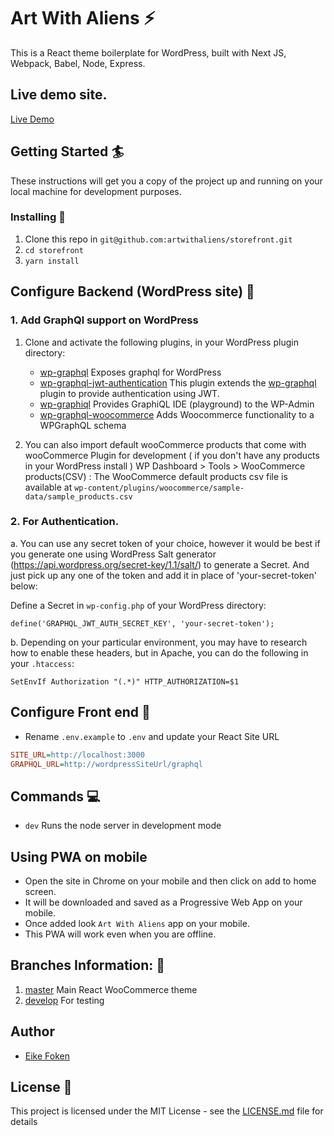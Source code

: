 # Art With Aliens :zap:

This is a React theme boilerplate for WordPress, built with Next JS, Webpack, Babel, Node, Express.

## Live demo site.

[Live Demo](https://artwithaliens.now.sh)

## Getting Started :surfer:

These instructions will get you a copy of the project up and running on your local machine for
development purposes.

### Installing :wrench:

1. Clone this repo in `git@github.com:artwithaliens/storefront.git`
2. `cd storefront`
3. `yarn install`

## Configure Backend (WordPress site) :wrench:

### 1. Add GraphQl support on WordPress

1. Clone and activate the following plugins, in your WordPress plugin directory:

   - [wp-graphql](https://github.com/wp-graphql/wp-graphql) Exposes graphql for WordPress
   - [wp-graphql-jwt-authentication](https://github.com/wp-graphql/wp-graphql-jwt-authentication)
     This plugin extends the [wp-graphql](https://github.com/wp-graphql/wp-graphql) plugin to
     provide authentication using JWT.
   - [wp-graphiql](https://github.com/wp-graphql/wp-graphiql) Provides GraphiQL IDE (playground) to
     the WP-Admin
   - [wp-graphql-woocommerce](https://github.com/wp-graphql/wp-graphql-woocommerce) Adds Woocommerce
     functionality to a WPGraphQL schema

2. You can also import default wooCommerce products that come with wooCommerce Plugin for
   development ( if you don't have any products in your WordPress install ) WP Dashboard > Tools >
   WooCommerce products(CSV) : The WooCommerce default products csv file is available at
   `wp-content/plugins/woocommerce/sample-data/sample_products.csv`

### 2. For Authentication.

a. You can use any secret token of your choice, however it would be best if you generate one using
WordPress Salt generator (https://api.wordpress.org/secret-key/1.1/salt/) to generate a Secret. And
just pick up any one of the token and add it in place of 'your-secret-token' below:

Define a Secret in `wp-config.php` of your WordPress directory:

```
define('GRAPHQL_JWT_AUTH_SECRET_KEY', 'your-secret-token');
```

b. Depending on your particular environment, you may have to research how to enable these headers,
but in Apache, you can do the following in your `.htaccess`:

```
SetEnvIf Authorization "(.*)" HTTP_AUTHORIZATION=$1
```

## Configure Front end :wrench:

- Rename `.env.example` to `.env` and update your React Site URL

```ini
SITE_URL=http://localhost:3000
GRAPHQL_URL=http://wordpressSiteUrl/graphql
```

## Commands :computer:

- `dev` Runs the node server in development mode

## Using PWA on mobile

- Open the site in Chrome on your mobile and then click on add to home screen.
- It will be downloaded and saved as a Progressive Web App on your mobile.
- Once added look `Art With Aliens` app on your mobile.
- This PWA will work even when you are offline.

## Branches Information: :seedling:

1. [master](https://github.com/artwithaliens/storefront/tree/master) Main React WooCommerce theme
2. [develop](https://github.com/artwithaliens/storefront/tree/develop) For testing

## Author

- [Eike Foken](https://eikefoken.com)

## License :page_with_curl:

This project is licensed under the MIT License - see the [LICENSE.md](LICENSE.md) file for details
